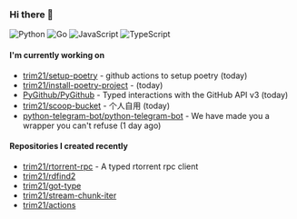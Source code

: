 ### Hi there 👋

![Python](https://img.shields.io/badge/python-3670A0?style=for-the-badge&logo=python&logoColor=ffdd54)
![Go](https://img.shields.io/badge/go-%2300ADD8.svg?style=for-the-badge&logo=go&logoColor=white)
![JavaScript](https://img.shields.io/badge/javascript-%23323330.svg?style=for-the-badge&logo=javascript&logoColor=%23F7DF1E)
![TypeScript](https://img.shields.io/badge/typescript-%23007ACC.svg?style=for-the-badge&logo=typescript&logoColor=white)

#### I'm currently working on

- [trim21/setup-poetry](https://github.com/trim21/setup-poetry) - github actions to setup poetry (today)
- [trim21/install-poetry-project](https://github.com/trim21/install-poetry-project) -  (today)
- [PyGithub/PyGithub](https://github.com/PyGithub/PyGithub) - Typed interactions with the GitHub API v3 (today)
- [trim21/scoop-bucket](https://github.com/trim21/scoop-bucket) - 个人自用 (today)
- [python-telegram-bot/python-telegram-bot](https://github.com/python-telegram-bot/python-telegram-bot) - We have made you a wrapper you can&#39;t refuse (1 day ago)

#### Repositories I created recently

- [trim21/rtorrent-rpc](https://github.com/trim21/rtorrent-rpc) - A typed rtorrent rpc client
- [trim21/rdfind2](https://github.com/trim21/rdfind2)
- [trim21/got-type](https://github.com/trim21/got-type)
- [trim21/stream-chunk-iter](https://github.com/trim21/stream-chunk-iter)
- [trim21/actions](https://github.com/trim21/actions)
